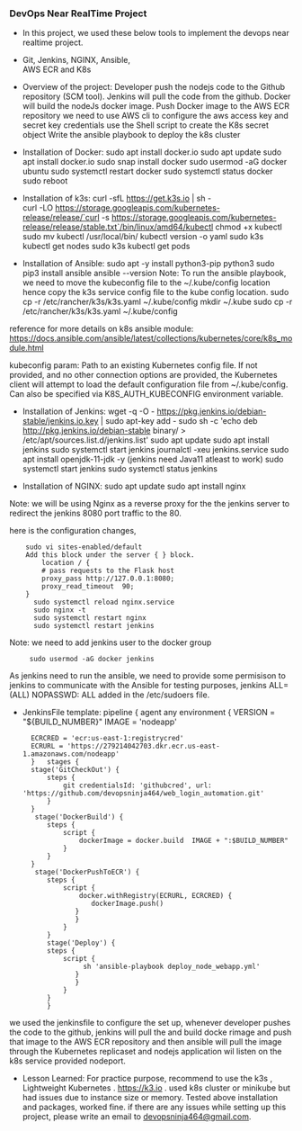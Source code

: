 ### DevOps Near RealTime Project 

- In this project, we used these below tools to implement the devops near realtime project. 
- Git, 
Jenkins, 
NGINX, 
Ansible,  
AWS ECR and
K8s 

- Overview of the project:
      Developer push the nodejs code to the Github repository (SCM tool).
	  Jenkins will pull the code from the github.
	  Docker will build the nodeJs docker image.
	  Push Docker image to the AWS ECR repository
	  we need to use AWS cli to configure the aws access key and secret key credentials
	  use the Shell script to create the K8s secret object
	  Write the ansible playbook to deploy the k8s cluster
	  
- Installation of Docker:
		   sudo apt install docker.io 
		   sudo apt update
		   sudo apt install docker.io
		   sudo snap install docker
		   sudo usermod -aG docker ubuntu
		   sudo systemctl restart docker
		   sudo systemctl status docker
		   sudo reboot

- Installation of k3s:
		 curl -sfL https://get.k3s.io | sh -  
		 curl -LO https://storage.googleapis.com/kubernetes-release/release/`curl -s https://storage.googleapis.com/kubernetes-release/release/stable.txt`/bin/linux/amd64/kubectl 
		   chmod +x kubectl
		   sudo mv kubectl /usr/local/bin/
		  kubectl version -o yaml
		  sudo k3s kubectl get nodes
		  sudo k3s kubectl get pods
- Installation of Ansible:
		  sudo apt -y install python3-pip python3
		  sudo pip3 install ansible
		  ansible --version
Note: To run the ansible playbook, we need to move the kubeconfig file to the ~/.kube/config location hence copy the k3s service config file to the kube config location. 
		 sudo cp -r /etc/rancher/k3s/k3s.yaml ~/.kube/config
		 mkdir ~/.kube
		 sudo cp -r /etc/rancher/k3s/k3s.yaml ~/.kube/config

reference for more details on k8s ansible module: https://docs.ansible.com/ansible/latest/collections/kubernetes/core/k8s_module.html

kubeconfig param: Path to an existing Kubernetes config file. If not provided, and no other connection options are provided, the Kubernetes client will attempt to load the default configuration file from ~/.kube/config. Can also be specified via K8S_AUTH_KUBECONFIG environment variable.

- Installation of Jenkins:
		wget -q -O - https://pkg.jenkins.io/debian-stable/jenkins.io.key | sudo apt-key add -
   		sudo sh -c 'echo deb http://pkg.jenkins.io/debian-stable binary/ > /etc/apt/sources.list.d/jenkins.list'
		sudo apt update
		sudo apt install jenkins
		sudo systemctl start jenkins
		journalctl -xeu jenkins.service
		sudo apt install openjdk-11-jdk -y (jenkins need Java11 atleast to work)
		sudo systemctl start jenkins
		sudo systemctl status jenkins

- Installation of NGINX:
		 sudo apt update
		 sudo apt install nginx

Note: we will be using Nginx as a reverse proxy for the the jenkins server to redirect the jenkins 8080 port traffic to the 80. 

here is the configuration changes, 

		sudo vi sites-enabled/default
		Add this block under the server { } block. 
		    location / {
            # pass requests to the Flask host
            proxy_pass http://127.0.0.1:8080;
            proxy_read_timeout  90;
        }
		  sudo systemctl reload nginx.service
		  sudo nginx -t
		  sudo systemctl restart nginx
		  sudo systemctl restart jenkins


Note: we need to add jenkins user to the docker group

 		 sudo usermod -aG docker jenkins 

As jenkins need to run the ansible, we need to provide some permisison to jenkins to communicate with the Ansible
for testing purposes,  jenkins ALL=(ALL) NOPASSWD: ALL added in the /etc/sudoers file. 

- JenkinsFile template:
		 pipeline {
		 agent any 
		 environment
		 {
        VERSION = "${BUILD_NUMBER}"
        IMAGE = 'nodeapp'
      
        ECRCRED = 'ecr:us-east-1:registrycred'
        ECRURL = 'https://279214042703.dkr.ecr.us-east-1.amazonaws.com/nodeapp'
        }   stages {
        stage('GitCheckOut') {
            steps {
                git credentialsId: 'githubcred', url: 'https://github.com/devopsninja464/web_login_automation.git'
            }
        }
         stage('DockerBuild') {
            steps {
                script {
                    dockerImage = docker.build  IMAGE + ":$BUILD_NUMBER"
                }
            }
        }
         stage('DockerPushToECR') {
            steps {
                script {
                    docker.withRegistry(ECRURL, ECRCRED) {
                       dockerImage.push()
                   }
                   }
                }
            }
            stage('Deploy') {
            steps {
                script {
                     sh 'ansible-playbook deploy_node_webapp.yml'
                   }
                   }
                }
            }
			}
		

we used the jenkinsfile to configure the set up, whenever developer pushes the code to the github, jenkins will pull the and build docke rimage and push that image to the AWS ECR repository and then ansible will pull the image through the Kubernetes replicaset and nodejs application wil listen on the k8s service provided nodeport.

-  Lesson Learned:
		 For practice purpose, recommend to use the k3s , Lightweight Kubernetes . https://k3.io . 
		 used k8s cluster or minikube but had issues due to instance size or memory. 
		 Tested above installation and packages, worked fine. 
		 if there are any issues while setting up this project, please write an email to              devopsninja464@gmail.com.  
